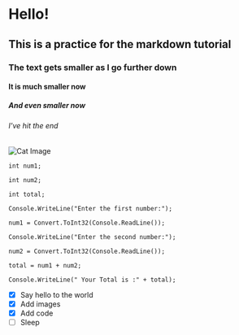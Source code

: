 # Hello!
## This is a practice for the markdown tutorial
### The text gets smaller as I go further down
#### It is much smaller now
##### And even smaller now
###### I've hit the end
![Cat Image](https://i.natgeofe.com/n/548467d8-c5f1-4551-9f58-6817a8d2c45e/NationalGeographic_2572187_3x2.jpg)
 
 ```
 int num1;
 
 int num2;
 
 int total;
 
 Console.WriteLine("Enter the first number:");
 
 num1 = Convert.ToInt32(Console.ReadLine());
 
 Console.WriteLine("Enter the second number:");
 
 num2 = Convert.ToInt32(Console.ReadLine());
 
 total = num1 + num2;
 
 Console.WriteLine(" Your Total is :" + total);
 ```
- [x] Say hello to the world
- [x] Add images
- [x] Add code
- [ ] Sleep
